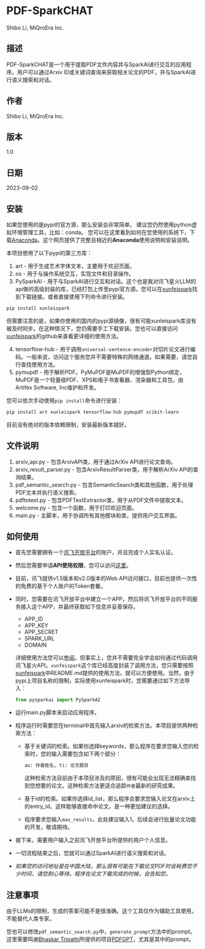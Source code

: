 # PDF-SparkCHAT

Shibo Li, MiQroEra Inc.

## 描述

PDF-SparkCHAT是一个用于提取PDF文件内容并与SparkAI进行交互的应用程序。用户可以通过Arxiv ID或关键词查询来获取相关论文的PDF，并与SparkAI进行语义搜索和对话。

## 作者

Shibo Li, MiQroEra Inc.

## 版本

1.0

## 日期

2023-09-02

## 安装

如果您使用的是pypi的官方源，那么安装会非常简单。
建议您仍然使用python虚拟环境管理工具，比如：conda。
您可以在这里看到如何在您使用的系统下，下载[Anaconda](https://www.anaconda.com/download)。这个网页提供了完整且相近的**Anaconda**使用说明和安装说明。

本项目使用了以下pypi的第三方库：

1. art - 用于生成艺术字体文本，主要用于欢迎页面。
2. os - 用于与操作系统交互，实现文件和目录操作。
3. PySparkAI - 用于与SparkAI进行交互和对话。这个也是我对讯飞星火LLM的api做的高级封装的库，已经打包上传至pypi官方源。您可以在[xunfeispark](https://pypi.org/project/xunfeispark/)找到下载链接。或者直接使用下列命令进行安装。

```bash
pip install xunleispark
```

但需要注意的是，如果你使用的国内的pypi源镜像，很有可能xunleispark库没有被及时同步。在这种情况下，您仍需要手工下载安装。您也可以直接访问[xunfeispark](https://github.com/lichman0405/xunfeispark)的github来查看更详细的使用方法。

4. tensorflow-hub - 用于调用`universal-sentence-encoder`对切片论文进行编码。一般来说，访问这个服务您并不需要特殊的网络通道。如果需要，请您自行查找使用方法。
5. pymupdf - 用于解析PDF。PyMuPDF是MuPDF的增强型Python绑定，MuPDF是一个轻量级PDF、XPS和电子书查看器、渲染器和工具包，由Artifex Software, Inc维护和开发。

您可以依次手动使用`pip install`命令进行安装：

```bash
pip install art xunleispark tensorflow-hub pymupdf scikit-learn
```

目前没有绝对的版本依赖限制，安装最新版本就好。

## 文件说明

1. arxiv_api.py - 包含ArxivAPI类，用于通过ArXiv API进行论文查询。
2. arxiv_result_parser.py - 包含ArxivResultParser类，用于解析ArXiv API的查询结果。
3. pdf_semantic_search.py - 包含SemanticSearch类和其他函数，用于处理PDF文本并执行语义搜索。
4. pdftotext.py - 包含PDFTextExtractor类，用于从PDF文件中提取文本。
5. welcome.py - 包含一个函数，用于打印欢迎页面。
6. main.py - 主脚本，用于协调所有其他模块和类，提供用户交互界面。

## 如何使用

- 首先您需要拥有一个[讯飞开放平台](https://www.xfyun.cn/)的账户，并且完成个人实名认证。

- 然后您需要申请**API使用权限**，您可以访问[这里](https://xinghuo.xfyun.cn/)。

- 目前，讯飞提供v1.5版本和v2.0版本的Web API访问接口，目前也提供一次性的免费的基于个人账户的Token套餐。

- 同时，您需要在讯飞开放平台中建立一个APP，然后将讯飞开放平台的不同服务接入这个APP，并最终获取如下信息并妥善保存。

  - APP_ID
  - APP_KEY
  - APP_SECRET
  - SPARK_URL
  - DOMAIN

  详细使用方法您可以[参阅](https://www.xfyun.cn/doc/spark/Web.html)。但事实上，您并不需要完全学会如何通过代码调用讯飞星火API。`xunfeispark`这个库已经高度封装了调用方法，您只需要按照[xunfeispark](https://pypi.org/project/xunfeispark/)中README.md提供的使用方法，就可以方便使用。当然，由于pypi上项目名称的限制，实际使用xunfeispark时，您需要通过如下方法导入：

  ```python
  from pysparkai import PySparkAI
  ```

- 运行main.py脚本来启动应用程序。

- 程序运行时需要您在terminal中首先输入arxiv的检索方法。本项目提供两种检索方法：

  - 基于关键词的检索。如果你选择keywords，那么程序在要求您输入您的检索时，您的输入需要包含如下两个部分：

    ```python
    au: 作者姓名, ti: 论文题目
    ```

    这种检索方法目前由于本项目涉及的原因，很有可能会出现无法精确查找到您想要的论文。这种检索方法更适合追踪`作者`最新的研究成果。

  - 基于id的检索。如果你选择id_list，那么程序会要求您输入论文在arxiv上的entry_id。这样能够直接命中论文，是一种更加建议的选择。

  - 程序要求您输入`max_results`，此处建议输入1。后续会进行批量论文功能的开发，敬请期待。

- 接下来，需要用户输入之前讯飞开放平台所提供的用户个人信息。

- 一切流程结束之后，您就可以通过SparkAI进行语义搜索和对话。

- *如果您的访问地址是在中国大陆，那么很有可能在下载论文PDF时会耗费您不少时间，请您耐心等待。程序在论文下载完成的时候，会告知您。*

## 注意事项

由于LLMs的限制，生成的答案可能不是很准确。这个工具仅作为辅助工具使用，不能替代人类专家。

您也可以修改`pdf_semantic_search.py`中，`generate_prompt`方法中的prompt。这里需要鸣谢[Bhaskar Tripathi](https://github.com/bhaskatripathi)所提供的项目[PDFGPT](https://github.com/bhaskatripathi/pdfGPT)，尤其是其中的prompt。